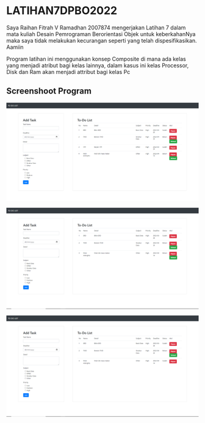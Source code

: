 # LATIHAN7DPBO2022

Saya Raihan Fitrah V Ramadhan 2007874 mengerjakan Latihan 7 dalam mata kuliah Desain Pemrograman Berorientasi Objek untuk keberkahanNya maka saya tidak melakukan kecurangan seperti yang telah dispesifikasikan. Aamiin

Program latihan ini menggunakan konsep Composite di mana ada kelas yang menjadi atribut bagi kelas lainnya, dalam kasus ini kelas Processor, Disk dan Ram akan menjadi attribut bagi kelas Pc

## Screenshoot Program

![alt text](https://github.com/vier15/LATIHAN7DPBO2022/blob/main/Screenshot/ss1.png)

![alt text](https://github.com/vier15/LATIHAN7DPBO2022/blob/main/Screenshot/ss2.png)

![alt text](https://github.com/vier15/LATIHAN7DPBO2022/blob/main/Screenshot/ss3.png)
